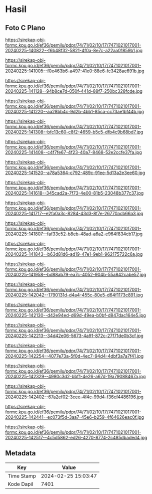 # Hasil

## Foto C Plano

https://sirekap-obj-formc.kpu.go.id/ef36/pemilu/pdpr/74/71/02/10/17/7471021017001-20240225-140822--f6b48f32-5821-4f0a-8e7c-a22aa01859b1.jpg

https://sirekap-obj-formc.kpu.go.id/ef36/pemilu/pdpr/74/71/02/10/17/7471021017001-20240225-141005--f0e463b6-a497-41e0-88e6-fc3428ae691b.jpg

https://sirekap-obj-formc.kpu.go.id/ef36/pemilu/pdpr/74/71/02/10/17/7471021017001-20240225-141128--94b8ce7d-050f-441d-88f7-250bc328fcde.jpg

https://sirekap-obj-formc.kpu.go.id/ef36/pemilu/pdpr/74/71/02/10/17/7471021017001-20240225-141220--aa28bb4c-9d2b-4bb1-85ca-cc73ae1bf44b.jpg

https://sirekap-obj-formc.kpu.go.id/ef36/pemilu/pdpr/74/71/02/10/17/7471021017001-20240225-141308--bfc13c60-c8f2-4659-b5c5-dfb4c9b68bd7.jpg

https://sirekap-obj-formc.kpu.go.id/ef36/pemilu/pdpr/74/71/02/10/17/7471021017001-20240225-141408--c4f7fe67-4f23-40a7-8468-52e2ccfe37fa.jpg

https://sirekap-obj-formc.kpu.go.id/ef36/pemilu/pdpr/74/71/02/10/17/7471021017001-20240225-141520--a78a5364-c792-489c-91ee-5d13a2e3ee60.jpg

https://sirekap-obj-formc.kpu.go.id/ef36/pemilu/pdpr/74/71/02/10/17/7471021017001-20240225-141618--345cad2a-7f73-4e00-81b5-23048b377c37.jpg

https://sirekap-obj-formc.kpu.go.id/ef36/pemilu/pdpr/74/71/02/10/17/7471021017001-20240225-141717--e2fa0a3c-8284-43d3-8f7e-26770acb66a3.jpg

https://sirekap-obj-formc.kpu.go.id/ef36/pemilu/pdpr/74/71/02/10/17/7471021017001-20240225-141807--faf33c52-b8eb-48ad-a6a2-e964f834cb17.jpg

https://sirekap-obj-formc.kpu.go.id/ef36/pemilu/pdpr/74/71/02/10/17/7471021017001-20240225-141843--b63d81d6-ad19-47e1-9eb1-962175722c6a.jpg

https://sirekap-obj-formc.kpu.go.id/ef36/pemilu/pdpr/74/71/02/10/17/7471021017001-20240225-141958--bd88ab79-ea7c-4052-904b-55a842cabe57.jpg

https://sirekap-obj-formc.kpu.go.id/ef36/pemilu/pdpr/74/71/02/10/17/7471021017001-20240225-142042--1790131d-d4a4-455c-80e5-d64f1173c891.jpg

https://sirekap-obj-formc.kpu.go.id/ef36/pemilu/pdpr/74/71/02/10/17/7471021017001-20240225-142130--d42e94ed-d69d-49ea-b0bf-d847dac164e5.jpg

https://sirekap-obj-formc.kpu.go.id/ef36/pemilu/pdpr/74/71/02/10/17/7471021017001-20240225-142213--34d42e06-5673-4a91-872c-27f71de0b3cf.jpg

https://sirekap-obj-formc.kpu.go.id/ef36/pemilu/pdpr/74/71/02/10/17/7471021017001-20240225-142254--4077e73a-5f0d-4ec7-94d4-4dbf3a7a7f41.jpg

https://sirekap-obj-formc.kpu.go.id/ef36/pemilu/pdpr/74/71/02/10/17/7471021017001-20240225-142329--4980c3d2-bbf1-4e26-a67d-19a79088467a.jpg

https://sirekap-obj-formc.kpu.go.id/ef36/pemilu/pdpr/74/71/02/10/17/7471021017001-20240225-142402--67a2ef02-3cee-4f4c-99d4-f36cf4486196.jpg

https://sirekap-obj-formc.kpu.go.id/ef36/pemilu/pdpr/74/71/02/10/17/7471021017001-20240225-142441--ec073f5d-3aa7-45e6-b259-4f64626eac0f.jpg

https://sirekap-obj-formc.kpu.go.id/ef36/pemilu/pdpr/74/71/02/10/17/7471021017001-20240225-142517--4c5d5862-ed26-4270-8774-2c485dbaded4.jpg


## Metadata

| Key        | Value               |
| ---------- | ------------------- |
| Time Stamp | 2024-02-25 15:03:47 |
| Kode Dapil | 7401                |



